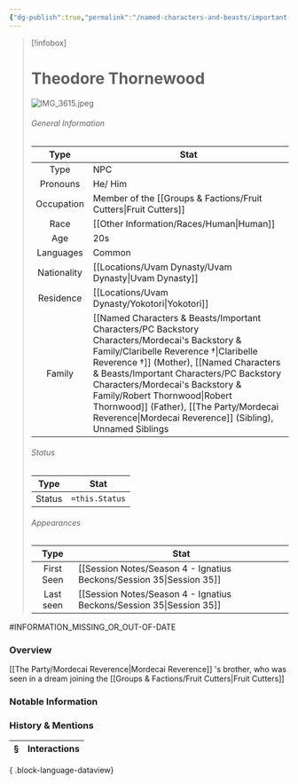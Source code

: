 ```yaml
---
{"dg-publish":true,"permalink":"/named-characters-and-beasts/important-characters/pc-backstory-characters/mordecai-s-backstory-and-family/theodore-thornewood/","tags":["Important","NPC"],"updated":"2025-09-25T18:09:43.377+01:00"}
---
```


>[!infobox]
> 
> #  Theodore Thornewood
> ![IMG_3615.jpeg](/img/user/Admin/Attachments/IMG_3615.jpeg)
> ###### General Information
> Type | Stat |
>  :----: | --- |
>  Type  | NPC |
>  Pronouns | He/ Him |
> Occupation | Member of the [[Groups & Factions/Fruit Cutters\|Fruit Cutters]] |
>  Race | [[Other Information/Races/Human\|Human]] |
> Age | 20s |
>  Languages | Common | 
>  Nationality | [[Locations/Uvam Dynasty/Uvam Dynasty\|Uvam Dynasty]] | 
>  Residence | [[Locations/Uvam Dynasty/Yokotori\|Yokotori]] | 
>  Family | [[Named Characters & Beasts/Important Characters/PC Backstory Characters/Mordecai's Backstory & Family/Claribelle Reverence †\|Claribelle Reverence †]] (Mother), [[Named Characters & Beasts/Important Characters/PC Backstory Characters/Mordecai's Backstory & Family/Robert Thornwood\|Robert Thornwood]] (Father), [[The Party/Mordecai Reverence\|Mordecai Reverence]] (Sibling), Unnamed Siblings |
>  ###### Status
>   Type | Stat |
>  :----: | --- |
>  Status  | `=this.Status` |
> ###### Appearances
>   Type | Stat |
>  :----: | --- |
>  First Seen  | [[Session Notes/Season 4 - Ignatius Beckons/Session 35\|Session 35]] |
>  Last seen | [[Session Notes/Season 4 - Ignatius Beckons/Session 35\|Session 35]] |
>  

#INFORMATION_MISSING_OR_OUT-OF-DATE 
### Overview
[[The Party/Mordecai Reverence\|Mordecai Reverence]] 's brother, who was seen in a dream joining the [[Groups & Factions/Fruit Cutters\|Fruit Cutters]]

### Notable Information


### History & Mentions
| § | Interactions |
| - | ------------ |

{ .block-language-dataview}
